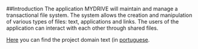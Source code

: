 ##Introduction
The application MYDRIVE will maintain and manage a transactional file system. The system allows the creation and manipulation of various types of files: text, applications and links.
The users of the application can interact with each other through shared files.

[Here](https://fenix.tecnico.ulisboa.pt/downloadFile/563568428731758/es16p1en.pdf) you can find the project domain text (in [portuguese](https://fenix.tecnico.ulisboa.pt/downloadFile/1970943312268892/es16p0.pdf).
